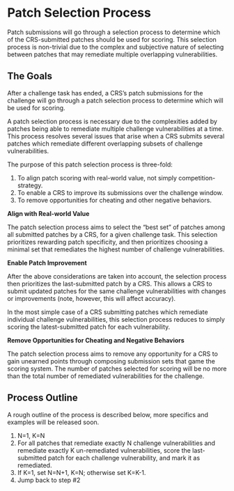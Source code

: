 # Patch Selection Process

Patch submissions will go through a selection process 
to determine which of the CRS-submitted patches should be 
used for scoring. This selection process is non-trivial due 
to the complex and subjective nature of selecting between 
patches that may remediate multiple overlapping vulnerabilities. 

## The Goals

After a challenge task has ended, a CRS’s patch submissions for 
the challenge will go through a patch selection process to determine 
which will be used for scoring. 

A patch selection process is necessary due to the complexities added 
by patches being able to remediate multiple challenge vulnerabilities 
at a time. This process resolves several issues that arise when a 
CRS submits several patches which remediate different overlapping 
subsets of challenge vulnerabilities.

The purpose of this patch selection process is three-fold:

1. To align patch scoring with real-world value, not simply competition-strategy.
2. To enable a CRS to improve its submissions over the challenge window.
3. To remove opportunities for cheating and other negative behaviors.

**Align with Real-world Value**

The patch selection process aims to select the “best set” of patches 
among all submitted patches by a CRS, for a given challenge task. 
This selection prioritizes rewarding patch specificity, and then 
prioritizes choosing a minimal set that remediates the highest number 
of challenge vulnerabilities.

**Enable Patch Improvement**

After the above considerations are taken into account, the selection 
process then prioritizes the last-submitted patch by a CRS. This 
allows a CRS to submit updated patches for the same challenge 
vulnerabilities with changes or improvements (note, however, this 
will affect accuracy).

In the most simple case of a CRS submitting patches which remediate 
individual challenge vulnerabilities, this selection process reduces 
to simply scoring the latest-submitted patch for each vulnerability.

**Remove Opportunities for Cheating and Negative Behaviors**

The patch selection process aims to remove any opportunity for a CRS 
to gain unearned points through composing submission sets that game the 
scoring system. The number of patches selected for scoring will be no 
more than the total number of remediated vulnerabilities for the challenge.

## Process Outline

A rough outline of the process is described below, more specifics and
examples will be released soon.

1. N=1, K=N
2. For all patches that remediate exactly N challenge vulnerabilities and
   remediate exactly K un-remediated vulnerabilities, score the last-submitted 
   patch for each challenge vulnerability, and mark it as remediated.
3. If K=1, set N=N+1, K=N; otherwise set K=K-1.
4. Jump back to step #2


